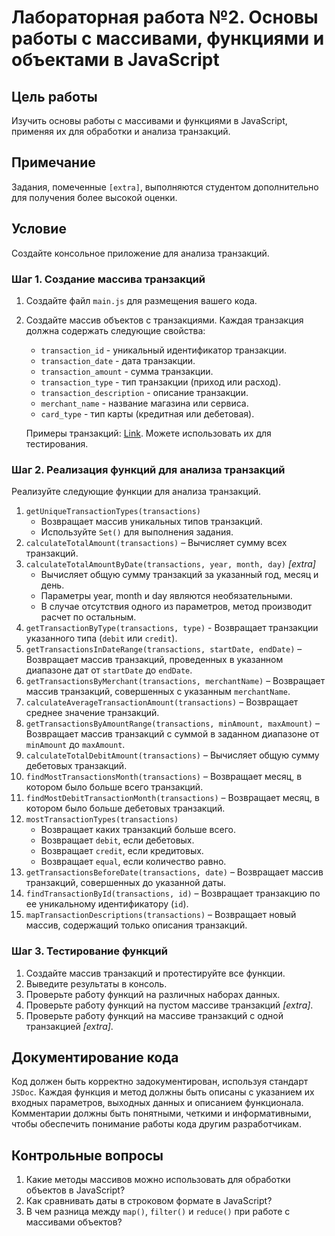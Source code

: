 # Лабораторная работа №2. Основы работы с массивами, функциями и объектами в JavaScript

## Цель работы

Изучить основы работы с массивами и функциями в JavaScript, применяя их для обработки и анализа транзакций.

## Примечание

Задания, помеченные `[extra]`, выполняются студентом дополнительно для получения более высокой оценки.

## Условие

Создайте консольное приложение для анализа транзакций.

### Шаг 1. Создание массива транзакций

1. Создайте файл `main.js` для размещения вашего кода.
2. Создайте массив объектов с транзакциями. Каждая транзакция должна содержать следующие свойства:

   - `transaction_id` - уникальный идентификатор транзакции.
   - `transaction_date` - дата транзакции.
   - `transaction_amount` - сумма транзакции.
   - `transaction_type` - тип транзакции (приход или расход).
   - `transaction_description` - описание транзакции.
   - `merchant_name` - название магазина или сервиса.
   - `card_type` - тип карты (кредитная или дебетовая).

   Примеры транзакций: [Link](files/transations.js). Можете использовать их для тестирования.

### Шаг 2. Реализация функций для анализа транзакций

Реализуйте следующие функции для анализа транзакций.

1. `getUniqueTransactionTypes(transactions)`
   - Возвращает массив уникальных типов транзакций.
   - Используйте `Set()` для выполнения задания.
2. `calculateTotalAmount(transactions)` – Вычисляет сумму всех транзакций.
3. `calculateTotalAmountByDate(transactions, year, month, day)` _[extra]_
   - Вычисляет общую сумму транзакций за указанный год, месяц и день.
   - Параметры year, month и day являются необязательными.
   - В случае отсутствия одного из параметров, метод производит расчет по остальным.
4. `getTransactionByType(transactions, type)` - Возвращает транзакции указанного типа (`debit` или `credit`).
5. `getTransactionsInDateRange(transactions, startDate, endDate)` – Возвращает массив транзакций, проведенных в указанном диапазоне дат от `startDate` до `endDate`.
6. `getTransactionsByMerchant(transactions, merchantName)` – Возвращает массив транзакций, совершенных с указанным `merchantName`.
7. `calculateAverageTransactionAmount(transactions)` – Возвращает среднее значение транзакций.
8. `getTransactionsByAmountRange(transactions, minAmount, maxAmount)` – Возвращает массив транзакций с суммой в заданном диапазоне от `minAmount` до `maxAmount`.
9. `calculateTotalDebitAmount(transactions)` – Вычисляет общую сумму дебетовых транзакций.
10. `findMostTransactionsMonth(transactions)` – Возвращает месяц, в котором было больше всего транзакций.
11. `findMostDebitTransactionMonth(transactions)` – Возвращает месяц, в котором было больше дебетовых транзакций.
12. `mostTransactionTypes(transactions)`
    - Возвращает каких транзакций больше всего.
    - Возвращает `debit`, если дебетовых.
    - Возвращает `credit`, если кредитовых.
    - Возвращает `equal`, если количество равно.
13. `getTransactionsBeforeDate(transactions, date)` – Возвращает массив транзакций, совершенных до указанной даты.
14. `findTransactionById(transactions, id)` – Возвращает транзакцию по ее уникальному идентификатору (`id`).
15. `mapTransactionDescriptions(transactions)` – Возвращает новый массив, содержащий только описания транзакций.

### Шаг 3. Тестирование функций

1. Создайте массив транзакций и протестируйте все функции.
2. Выведите результаты в консоль.
3. Проверьте работу функций на различных наборах данных.
4. Проверьте работу функций на пустом массиве транзакций _[extra]_.
5. Проверьте работу функций на массиве транзакций с одной транзакцией _[extra]_.

## Документирование кода

Код должен быть корректно задокументирован, используя стандарт `JSDoc`. Каждая функция и метод должны быть описаны с указанием их входных параметров, выходных данных и описанием функционала. Комментарии должны быть понятными, четкими и информативными, чтобы обеспечить понимание работы кода другим разработчикам.

## Контрольные вопросы

1. Какие методы массивов можно использовать для обработки объектов в JavaScript?
2. Как сравнивать даты в строковом формате в JavaScript?
3. В чем разница между `map()`, `filter()` и `reduce()` при работе с массивами объектов?
